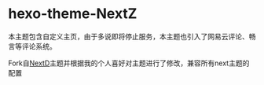# hexo-theme-NextZ

本主题包含自定义主页，由于多说即将停止服务，本主题也引入了网易云评论、畅言等评论系统。 

Fork自[NextD]('https://github.com/BearD01001/hexo-theme-nextd')主题并根据我的个人喜好对主题进行了修改，兼容所有next主题的配置

 
